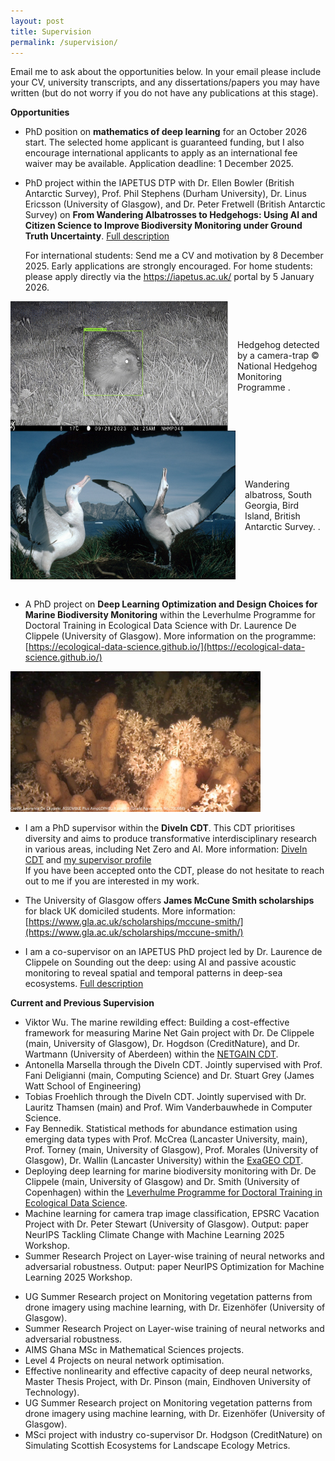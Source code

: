 ```yaml
---
layout: post
title: Supervision
permalink: /supervision/
---
```


<!--If you are interested in my [research]({{TiffanyVlaar.github.io}}/research), please feel free to **reach out to me** to discuss **funded PhD options** at the University of Glasgow. In your email please include your CV, university transcripts, and any dissertations/papers you may have written (but do not worry if you do not have any publications at this stage).

- Funding is available, but requires going through the School's application process. More information on the application process can be found [here]( https://www.gla.ac.uk/schools/mathematicsstatistics/research/postgraduate/) and more info on the project **Dissecting Neural Networks** can be found on the [FindAPhD page](https://www.findaphd.com/phds/project/phd-in-mathematics-dissecting-neural-networks/?p180056) <br>
Shortlisting starts **early January**, with scholarship decisions being made later in January. The process continues until all funded places are awarded.

- The University of Glasgow also offers **James McCune Smith scholarships** for black UK domiciled students. More information: [https://www.gla.ac.uk/scholarships/mccune-smith/](https://www.gla.ac.uk/scholarships/mccune-smith/)

I will be supervising a project on **Deep Learning Optimization and Design Choices for Marine Biodiversity Monitoring** with Dr. De Clippele (University of Glasgow) within the **Leverhulme Programme for Doctoral Training in Ecological Data Science**. Applications due: 7 March 2025. All info on: [https://ecological-data-science.github.io](https://ecological-data-science.github.io) <br>
Please don't hesitate to reach out to me if you are interested in applying for this opportunity.

<img src="/docs/DeClippele.jpg" width="400"/>
-->

Email me to ask about the opportunities below. In your email please include your CV, university transcripts, and any dissertations/papers you may have written (but do not worry if you do not have any publications at this stage).

**Opportunities**

- PhD position on **mathematics of deep learning** for an October 2026 start. The selected home applicant is guaranteed funding, but I also encourage international applicants to apply as an international fee waiver may be available. Application deadline: 1 December 2025.

- PhD project within the IAPETUS DTP with Dr. Ellen Bowler (British Antarctic Survey), Prof. Phil Stephens (Durham University), Dr. Linus Ericsson (University of Glasgow), and Dr. Peter Fretwell (British Antarctic Survey) on **From Wandering Albatrosses to Hedgehogs: Using AI and Citizen Science to Improve Biodiversity Monitoring under Ground Truth Uncertainty**. [Full description](https://iapetus.ac.uk/studentships/from-wandering-albatrosses-to-hedgehogs-using-ai-and-citizen-science-to-improve-biodiversity-monitoring-under-ground-truth-uncertainty/)

  For international students: Send me a CV and motivation by 8 December 2025. Early applications are strongly encouraged.
  For home students: please apply directly via the https://iapetus.ac.uk/ portal by 5 January 2026.

<div style="display: flex; align-items: center;">
  <img src="/docs/hedgehog.png" width="400" style="margin-right: 15px;"/>
  <span> Hedgehog detected by a camera-trap © National Hedgehog Monitoring Programme
.</span>
</div>

<div style="display: flex; align-items: center;">
  <img src="/docs/wandering-albatross-image.jpg" width="360" style="margin-right: 15px;"/>
  <span> Wandering albatross, South Georgia, Bird Island, British Antarctic Survey.
.</span>
</div>

<br>

- A PhD project on **Deep Learning Optimization and Design Choices for Marine Biodiversity Monitoring** within the Leverhulme Programme for Doctoral Training in Ecological Data Science with Dr. Laurence De Clippele (University of Glasgow). More information on the programme: [https://ecological-data-science.github.io/](https://ecological-data-science.github.io/)

<img src="/docs/DeClippele.jpg" width="400"/>

- I am a PhD supervisor within the **DiveIn CDT**. This CDT prioritises diversity and aims to produce transformative interdisciplinary research in various areas, including Net Zero and AI. <!-- <br> It offers fully funded four-year interdisciplinary PhDs starting in September 2025. <br> -->
More information: [DiveIn CDT](https://www.divein.org.uk) and [my supervisor profile](https://www.divein.org.uk/supervisor/tiffanyvlaar/) <br>
If you have been accepted onto the CDT, please do not hesitate to reach out to me if you are interested in my work.

- The University of Glasgow offers **James McCune Smith scholarships** for black UK domiciled students. More information: [https://www.gla.ac.uk/scholarships/mccune-smith/](https://www.gla.ac.uk/scholarships/mccune-smith/)

- I am a co-supervisor on an IAPETUS PhD project led by Dr. Laurence de Clippele on Sounding out the deep: using AI and passive acoustic monitoring to reveal spatial and temporal patterns in deep-sea ecosystems. [Full description](https://iapetus.ac.uk/studentships/sounding-out-the-deep-using-ai-and-passive-acoustic-monitoring-to-reveal-spatial-and-temporal-patterns-in-deep-sea-ecosystems/)

**Current and Previous Supervision**
- Viktor Wu. The marine rewilding effect: Building a cost-effective framework for measuring Marine Net Gain project with Dr. De Clippele (main, University of Glasgow), Dr. Hogdson (CreditNature), and Dr. Wartmann (University of Aberdeen) within the [NETGAIN CDT](https://netgain.wp.st-andrews.ac.uk).
- Antonella Marsella through the DiveIn CDT. Jointly supervised with Prof. Fani Deligianni (main, Computing Science) and Dr. Stuart Grey (James Watt School of Engineering)
- Tobias Froehlich through the DiveIn CDT. Jointly supervised with Dr. Lauritz Thamsen (main) and Prof. Wim Vanderbauwhede in Computer Science.
- Fay Bennedik. Statistical methods for abundance estimation using emerging data types with Prof. McCrea (Lancaster University, main), Prof. Torney (main, University of Glasgow), Prof. Morales (University of Glasgow), Dr. Wallin (Lancaster University) within the [ExaGEO CDT](https://www.exageo.org).
- Deploying deep learning for marine biodiversity monitoring with Dr. De Clippele (main, University of Glasgow) and Dr. Smith (University of Copenhagen) within the [Leverhulme Programme for Doctoral Training in Ecological Data Science](https://ecological-data-science.github.io/projects.html).
- Machine learning for camera trap image classification, EPSRC Vacation Project with Dr. Peter Stewart (University of Glasgow). Output: paper NeurIPS Tackling Climate Change with Machine Learning 2025 Workshop.
- Summer Research Project on Layer-wise training of neural networks and adversarial robustness. Output: paper NeurIPS Optimization for Machine Learning 2025 Workshop.
<!--- Developing GPU-accelerated digital twins of ecological systems for population monitoring and scenario analyses project with Prof. Torney (main, University of Glasgow), Prof. Morales (University of Glasgow), Prof. McCrea (Lancaster University), and Prof. Husmeier (University of Glasgow) within the [ExaGEO CDT](https://www.exageo.org).-->
- UG Summer Research project on Monitoring vegetation patterns from drone imagery using machine learning, with Dr. Eizenhöfer (University of Glasgow).
- Summer Research Project on Layer-wise training of neural networks and adversarial robustness.
- AIMS Ghana MSc in Mathematical Sciences projects.
- Level 4 Projects on neural network optimisation.
- Effective nonlinearity and effective capacity of deep neural networks, Master Thesis Project, with Dr. Pinson (main, Eindhoven University of Technology).
- UG Summer Research project on Monitoring vegetation patterns from drone imagery using machine learning, with Dr. Eizenhöfer (University of Glasgow).
- MSci project with industry co-supervisor Dr. Hodgson (CreditNature) on Simulating Scottish Ecosystems for Landscape Ecology Metrics.
